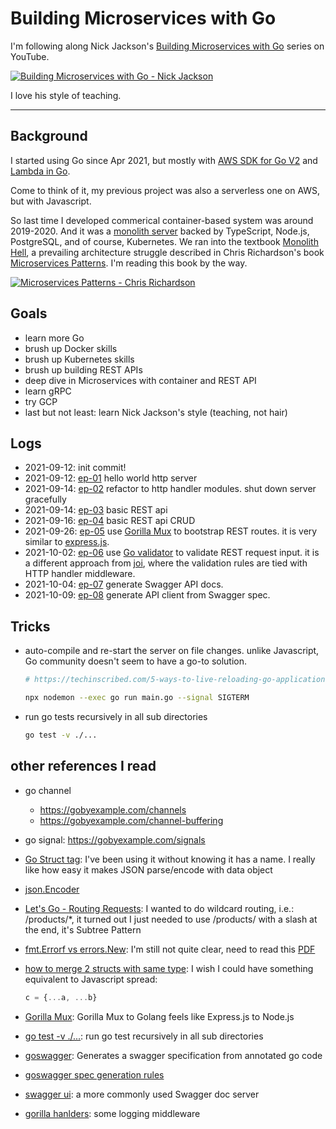 # Building Microservices with Go

I'm following along Nick Jackson's [Building Microservices with Go](https://www.youtube.com/channel/UC2V1SxXFUa5YxVJvTsrCgyg) series on YouTube.

[![Building Microservices with Go - Nick Jackson](https://i.ytimg.com/vi/VzBGi_n65iU/hqdefault.jpg?sqp=-oaymwEXCNACELwBSFryq4qpAwkIARUAAIhCGAE=&rs=AOn4CLC8YgF-MxFlwypyOgx-L2wY9yAFdg)](https://www.youtube.com/channel/UC2V1SxXFUa5YxVJvTsrCgyg)

I love his style of teaching.

---

## Background

I started using Go since Apr 2021, but mostly with [AWS SDK for Go V2](https://github.com/aws/aws-sdk-go-v2) and [Lambda in Go](https://github.com/aws/aws-lambda-go).

Come to think of it, my previous project was also a serverless one on AWS, but with Javascript.

So last time I developed commerical container-based system was around 2019-2020. And it was a [monolith server](https://www.capturedlabs.com/journal#mr-yum-2019-2020) backed by TypeScript, Node.js, PostgreSQL, and of course, Kubernetes. We ran into the textbook [Monolith Hell](https://livebook.manning.com/book/microservices-patterns/chapter-1/), a prevailing architecture struggle described in Chris Richardson's book [Microservices Patterns](https://www.manning.com/books/microservices-patterns). I'm reading this book by the way.

[![Microservices Patterns - Chris Richardson](https://images.manning.com/360/480/resize/book/b/dc43dfc-e43d-419d-b577-3809c6967442/Richardson-MP-HI.png)](https://www.manning.com/books/microservices-patterns)

## Goals

- learn more Go
- brush up Docker skills
- brush up Kubernetes skills
- brush up building REST APIs
- deep dive in Microservices with container and REST API
- learn gRPC
- try GCP
- last but not least: learn Nick Jackson's style (teaching, not hair)

## Logs

- 2021-09-12: init commit!
- 2021-09-12: [ep-01](./src/ep-01) hello world http server
- 2021-09-14: [ep-02](./src/ep-02) refactor to http handler modules. shut down server gracefully
- 2021-09-14: [ep-03](./src/ep-03) basic REST api
- 2021-09-16: [ep-04](./src/ep-04) basic REST api CRUD
- 2021-09-26: [ep-05](./src/ep-05) use [Gorilla Mux](https://github.com/gorilla/mux) to bootstrap REST routes. it is very similar to [express.js](https://expressjs.com/).
- 2021-10-02: [ep-06](./src/ep-06) use [Go validator](https://github.com/go-playground/validator) to validate REST request input. it is a different approach from [joi](https://github.com/sideway/joi), where the validation rules are tied with HTTP handler middleware.
- 2021-10-04: [ep-07](./src/ep-07) generate Swagger API docs.
- 2021-10-09: [ep-08](./src/ep-08) generate API client from Swagger spec.

## Tricks

- auto-compile and re-start the server on file changes. unlike Javascript, Go community doesn't seem to have a go-to solution.

  ```bash
  # https://techinscribed.com/5-ways-to-live-reloading-go-applications/

  npx nodemon --exec go run main.go --signal SIGTERM
  ```

- run go tests recursively in all sub directories

  ```bash
  go test -v ./...
  ```

## other references I read

- go channel
  - <https://gobyexample.com/channels>
  - <https://gobyexample.com/channel-buffering>

- go signal: <https://gobyexample.com/signals>

- [Go Struct tag](https://github.com/golang/go/wiki/Well-known-struct-tags): I've been using it without knowing it has a name. I really like how easy it makes JSON parse/encode with data object

- [json.Encoder](https://pkg.go.dev/encoding/json#Encoder.Encode)

- [Let's Go - Routing Requests](https://lets-go.alexedwards.net/sample/02.04-routing-requests.html): I wanted to do wildcard routing, i.e.: /products/*, it turned out I just needed to use /products/ with a slash at the end, it's Subtree Pattern

- [fmt.Errorf vs errors.New](https://www.reddit.com/r/golang/comments/6ffrie/fmterrorf_or_errorsnew/): I'm still not quite clear, need to read this [PDF](https://dave.cheney.net/paste/gocon-spring-2016.pdf)

- [how to merge 2 structs with same type](https://stackoverflow.com/questions/47395430/merge-fields-two-structs-of-same-type): I wish I could have something equivalent to Javascript spread:

  ```javascript
  c = {...a, ...b}
  ```

- [Gorilla Mux](https://github.com/gorilla/mux): Gorilla Mux to Golang feels like Express.js to Node.js

- [go test -v ./...](https://stackoverflow.com/questions/28240489/golang-testing-no-test-files/28240537): run go test recursively in all sub directories

- [goswagger](https://goswagger.io/): Generates a swagger specification from annotated go code

- [goswagger spec generation rules](https://goswagger.io/use/spec.html)

- [swagger ui](https://github.com/swagger-api/swagger-ui): a more commonly used Swagger doc server

- [gorilla hanlders](https://github.com/gorilla/handlers): some logging middleware
